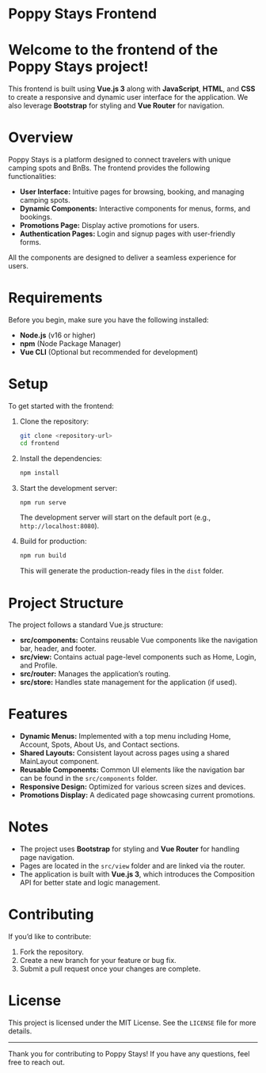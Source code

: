 # Poppy Stays Frontend

# Welcome to the frontend of the Poppy Stays project!
This frontend is built using **Vue.js 3** along with **JavaScript**, **HTML**, and **CSS** to create a responsive and dynamic user interface for the application. We also leverage **Bootstrap** for styling and **Vue Router** for navigation.

# Overview
Poppy Stays is a platform designed to connect travelers with unique camping spots and BnBs. The frontend provides the following functionalities:

- **User Interface:** Intuitive pages for browsing, booking, and managing camping spots.
- **Dynamic Components:** Interactive components for menus, forms, and bookings.
- **Promotions Page:** Display active promotions for users.
- **Authentication Pages:** Login and signup pages with user-friendly forms.

All the components are designed to deliver a seamless experience for users.

# Requirements
Before you begin, make sure you have the following installed:

- **Node.js** (v16 or higher)
- **npm** (Node Package Manager)
- **Vue CLI** (Optional but recommended for development)

# Setup
To get started with the frontend:

1. Clone the repository:
   ```bash
   git clone <repository-url>
   cd frontend
   ```

2. Install the dependencies:
   ```bash
   npm install
   ```

3. Start the development server:
   ```bash
   npm run serve
   ```

   The development server will start on the default port (e.g., `http://localhost:8080`).

4. Build for production:
   ```bash
   npm run build
   ```

   This will generate the production-ready files in the `dist` folder.

# Project Structure
The project follows a standard Vue.js structure:

- **src/components:** Contains reusable Vue components like the navigation bar, header, and footer.
- **src/view:** Contains actual page-level components such as Home, Login, and Profile.
- **src/router:** Manages the application’s routing.
- **src/store:** Handles state management for the application (if used).

# Features
- **Dynamic Menus:** Implemented with a top menu including Home, Account, Spots, About Us, and Contact sections.
- **Shared Layouts:** Consistent layout across pages using a shared MainLayout component.
- **Reusable Components:** Common UI elements like the navigation bar can be found in the `src/components` folder.
- **Responsive Design:** Optimized for various screen sizes and devices.
- **Promotions Display:** A dedicated page showcasing current promotions.

# Notes
- The project uses **Bootstrap** for styling and **Vue Router** for handling page navigation.
- Pages are located in the `src/view` folder and are linked via the router.
- The application is built with **Vue.js 3**, which introduces the Composition API for better state and logic management.

# Contributing
If you’d like to contribute:

1. Fork the repository.
2. Create a new branch for your feature or bug fix.
3. Submit a pull request once your changes are complete.

# License
This project is licensed under the MIT License. See the `LICENSE` file for more details.

---

Thank you for contributing to Poppy Stays! If you have any questions, feel free to reach out.

